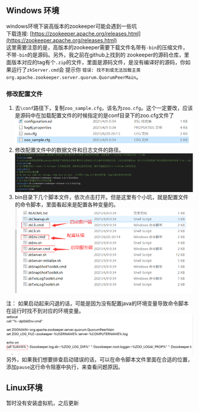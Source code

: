 ## Windows 环境

windows环境下装高版本的zookeeper可能会遇到一些坑  
下载连接: [https://zookeeper.apache.org/releases.html](https://zookeeper.apache.org/releases.html)  
这里需要注意的是，高版本的zookeeper需要下载文件名带有`-bin`的压缩文件，不带`-bin`的是源码。另外，我之前在github上找到的
zookeeper的源码仓库，里面版本对应的tag有个`.zip`的文件，里面是源码文件，是没有编译好的源码，你如果运行了`zkServer.cmd`会
提示你 `错误: 找不到或无法加载主类 org.apache.zookeeper.server.quorum.QuorumPeerMain`。

### 修改配置文件
1. 去`\conf`路径下，复制`zoo_sample.cfg`，该名为`zoo.cfg`。这个一定要改，应该是源码中在加载配置文件的时候指定的是conf目录下的zoo.cfg文件了
   ![配置文件路径](../../img/zookeeper/配置文件.PNG)
2. 修改配置文件中的数据文件和日志文件的路径。
   ![配置文件内容.png](../../img/zookeeper/配置文件内容.png)
3. bin目录下几个脚本文件，依次点击打开。但是这里有个小坑，就是配置文件的命令脚本，里面看起来是配置各种变量的。
   ![bin文件.png](../../img/zookeeper/bin文件.png)

注： 如果启动起来闪退的话，可能是因为没有配置java的环境变量导致命令脚本在运行时找不到对应的环境变量。  
![img.png](../../img/zookeeper/zkServer命令脚本.png)  
另外，如果我们想要排查启动错误的话，可以在命令脚本文件里面在合适的位置，添加`pause`这行命令阻塞中执行，来查看问题原因。

## Linux环境

暂时没有安装虚拟机，之后更新